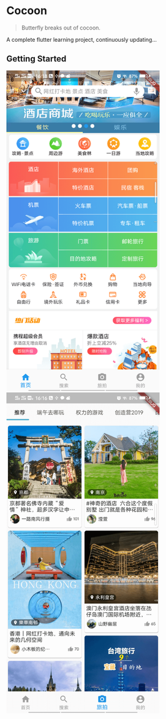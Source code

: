 # Cocoon

> Butterfly breaks out of cocoon.

A complete flutter learning project, continuously updating...

## Getting Started

<p float="left">
    <img src="readme1.png" alt="Home" width=400 />
    <img src="readme2.png" alt="Travel" width=400/>
</p>


